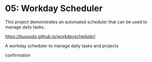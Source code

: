 # 05: Workday Scheduler

This project demonstrates an automated scheduler that can be used to manage daily tasks.

https://bussudo.github.io/workdayscheduler/

A workday scheduler to manage daily tasks and projects  

 confirmation